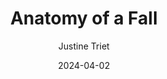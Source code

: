 ---
title: Anatomy of a Fall
subtitle: Justine Triet
year: 2023
date: 2024-04-02
image: ./images/anatomy-fall.jpg
link: https://www.themoviedb.org/movie/915935-anatomie-d-une-chute
tags: [{name: "best of 2023", rank: 8}]
type: movie
---